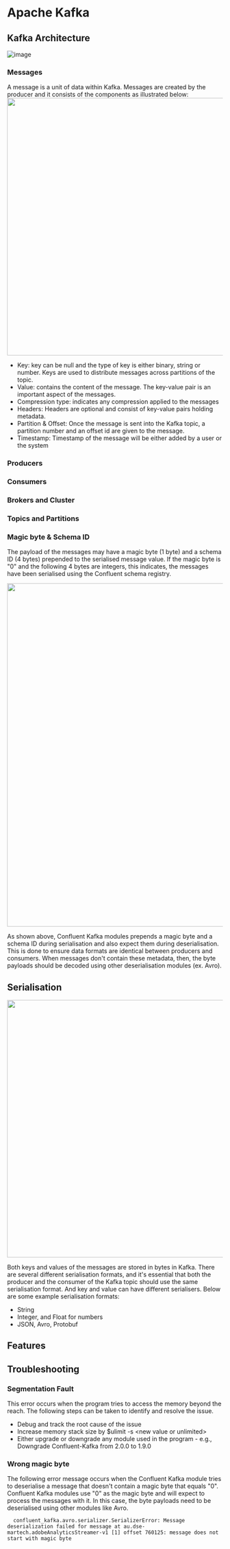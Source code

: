 # Apache Kafka

## Kafka Architecture
![image](https://github.com/TravisH0301/learning/assets/46085656/6e45786e-b0aa-42e0-9c24-689c08b11005)

### Messages 
A message is a unit of data within Kafka. Messages are created by the producer and it consists of the components as illustrated below:
<img src="https://github.com/TravisH0301/learning/assets/46085656/e47de5fa-a681-4800-8fdb-02f466e8b14a" width="600">

- Key: key can be null and the type of key is either binary, string or number. Keys are used to distribute messages across partitions of the topic.
- Value: contains the content of the message. The key-value pair is an important aspect of the messages.
- Compression type: indicates any compression applied to the messages
- Headers: Headers are optional and consist of key-value pairs holding metadata.
- Partition & Offset: Once the message is sent into the Kafka topic, a partition number and an offset id are given to the message.
- Timestamp: Timestamp of the message will be either added by a user or the system

### Producers

### Consumers

### Brokers and Cluster

### Topics and Partitions

### Magic byte & Schema ID
The payload of the messages may have a magic byte (1 byte) and a schema ID (4 bytes) prepended to the serialised message value. If the magic byte is "0" and the following 4 bytes are integers, this indicates, the messages have been serialised using the Confluent schema registry. 

<img src="https://github.com/TravisH0301/learning/assets/46085656/f2bdf746-90b8-4a5c-be0a-7c85643f9ca4" width="800">

As shown above, Confluent Kafka modules prepends a magic byte and a schema ID during serialisation and also expect them during deserialisation. This is done to ensure data formats are identical between producers and consumers. When messages don't contain these metadata, then, the byte payloads should be decoded using other deserialisation modules (ex. Avro).

## Serialisation
<img src="https://github.com/TravisH0301/learning/assets/46085656/0deea433-c262-44f0-ae1e-9986ea2d2789" width="600">

Both keys and values of the messages are stored in bytes in Kafka. There are several different serialisation formats, and it's essential that both the producer and the consumer of the Kafka topic should use the same serialisation format. And key and value can have different serialisers. Below are some example serialisation formats:
- String
- Integer, and Float for numbers
- JSON, Avro, Protobuf

## Features


## Troubleshooting
### Segmentation Fault
This error occurs when the program tries to access the memory beyond the reach. The following steps can be taken to identify and resolve the issue.
- Debug and track the root cause of the issue
- Increase memory stack size by $ulimit -s \<new value or unlimited\>
- Either upgrade or downgrade any module used in the program - e.g., Downgrade Confluent-Kafka from 2.0.0 to 1.9.0

### Wrong magic byte
The following error message occurs when the Confluent Kafka module tries to deserialise a message that doesn't contain a magic byte that equals "0". Confluent Kafka modules use "0" as the magic byte and will expect to process the messages with it. In this case, the byte payloads need to be deserialised using other modules like Avro.

      confluent_kafka.avro.serializer.SerializerError: Message deserialization failed for message at au.dse-martech.adobeAnalyticsStreamer-v1 [1] offset 760125: message does not start with magic byte
